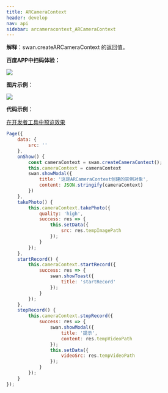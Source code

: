 ```yaml
---
title: ARCameraContext
header: develop
nav: api
sidebar: arcameracontext_ARCameraContext
---
```


 
**解释**：swan.createARCameraContext 的返回值。

**百度APP中扫码体验：**

<img src="https://b.bdstatic.com/miniapp/assets/images/doc_demo/fragment_ARCameraContext.png"  class="demo-qrcode-image" />

**图片示例**：

<div class="m-doc-custom-examples">
    <div class="m-doc-custom-examples-correct">
        <img src="https://b.bdstatic.com/miniapp/images/ar-camera.gif">
    </div>
    <div class="m-doc-custom-examples-correct">
        <img src=" ">
    </div>
    <div class="m-doc-custom-examples-correct">
        <img src=" ">
    </div>     
</div>

**代码示例**：

<a href="swanide://fragment/7252adaa401a613c9f359713a920d48d1574494178977" title="在开发者工具中预览效果" target="_self">在开发者工具中预览效果</a>

```js
Page({
    data: {
        src: ''
    },
    onShow() {
        const cameraContext = swan.createCameraContext();
        this.cameraContext = cameraContext
        swan.showModal({
            title: '这是ARCameraContext创建的实例对象',
            content: JSON.stringify(cameraContext)
        })
    },
    takePhoto() {
        this.cameraContext.takePhoto({
            quality: 'high',
            success: res => {
                this.setData({
                    src: res.tempImagePath
                });
            }
        });
    },
    startRecord() {
        this.cameraContext.startRecord({
            success: res => {
                swan.showToast({
                    title: 'startRecord'
                });
            }
        });
    },
    stopRecord() {
        this.cameraContext.stopRecord({
            success: res => {
                swan.showModal({
                    title: '提示',
                    content: res.tempVideoPath
                });
                this.setData({
                    videoSrc: res.tempVideoPath
                });
            }
        });
    }
});
```


